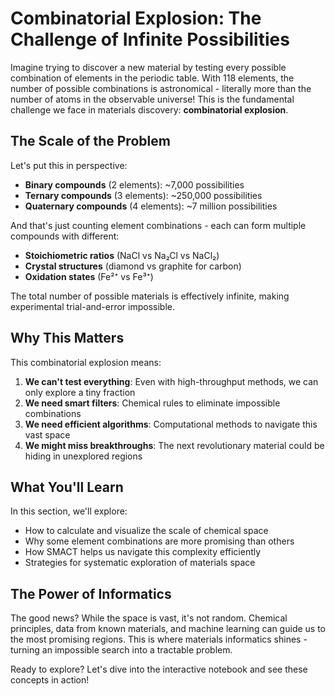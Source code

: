 # Combinatorial Explosion: The Challenge of Infinite Possibilities

Imagine trying to discover a new material by testing every possible combination of elements in the periodic table. With 118 elements, the number of possible combinations is astronomical - literally more than the number of atoms in the observable universe! This is the fundamental challenge we face in materials discovery: **combinatorial explosion**.

## The Scale of the Problem

Let's put this in perspective:
- **Binary compounds** (2 elements): ~7,000 possibilities
- **Ternary compounds** (3 elements): ~250,000 possibilities
- **Quaternary compounds** (4 elements): ~7 million possibilities

And that's just counting element combinations - each can form multiple compounds with different:
- **Stoichiometric ratios** (NaCl vs Na₂Cl vs NaCl₂)
- **Crystal structures** (diamond vs graphite for carbon)
- **Oxidation states** (Fe²⁺ vs Fe³⁺)

The total number of possible materials is effectively infinite, making experimental trial-and-error impossible.

## Why This Matters

This combinatorial explosion means:
1. **We can't test everything**: Even with high-throughput methods, we can only explore a tiny fraction
2. **We need smart filters**: Chemical rules to eliminate impossible combinations
3. **We need efficient algorithms**: Computational methods to navigate this vast space
4. **We might miss breakthroughs**: The next revolutionary material could be hiding in unexplored regions

## What You'll Learn

In this section, we'll explore:
- How to calculate and visualize the scale of chemical space
- Why some element combinations are more promising than others
- How SMACT helps us navigate this complexity efficiently
- Strategies for systematic exploration of materials space

## The Power of Informatics

The good news? While the space is vast, it's not random. Chemical principles, data from known materials, and machine learning can guide us to the most promising regions. This is where materials informatics shines - turning an impossible search into a tractable problem.

Ready to explore? Let's dive into the interactive notebook and see these concepts in action!